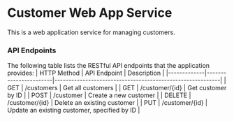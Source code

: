 # Customer Web App Service

This is a web application service for managing customers. 

### API Endpoints
The following table lists the RESTful API endpoints that the application provides:
| HTTP Method | API Endpoint          | Description                                               |
|-------------|-----------------------|-----------------------------------------------------------|
| GET         | /customers            | Get all customers                                         |
| GET         | /customer/{id}        | Get customer by ID                                        |
| POST        | /customer             | Create a new customer                                     |
| DELETE      | /customer/{id}        | Delete an existing customer                               |
| PUT         | /customer/{id}        | Update an existing customer, specified by ID              |